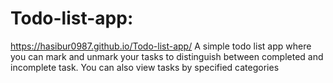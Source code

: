# Todo-list-app:
https://hasibur0987.github.io/Todo-list-app/
A simple todo list app where you can mark and unmark your tasks to distinguish between completed and incomplete task. You can also view tasks by specified categories
